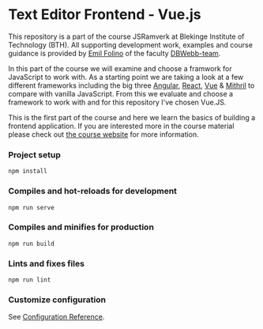 # Text Editor Frontend - Vue.js

This repository is a part of the course JSRamverk at Blekinge Institute of Technology (BTH).
All supporting development work, examples and course guidance is provided by [Emil Folino](https://github.com/emilfolino?utf8=%E2%9C%93&tab=repositories&q=me-&type=&language=) of the faculty [DBWebb-team](https://dbwebb.se/).  

In this part of the course we will examine and choose a framwork for JavaScript to work with.
As a starting point we are taking a look at a few different frameworks including the big three [Angular](https://angular.io/), [React](https://reactjs.org/), [Vue](https://vuejs.org/) & [Mithril](https://mithril.js.org/) to compare with vanilla JavaScript.
From this we evaluate and choose a framework to work with and for this repository I've chosen Vue.JS.  

This is the first part of the course and here we learn the basics of building a frontend application.
If you are interested more in the course material please check out [the course website](https://jsramverk.se/frontend) for more information.  



### Project setup
```
npm install
```

### Compiles and hot-reloads for development
```
npm run serve
```

### Compiles and minifies for production
```
npm run build
```

### Lints and fixes files
```
npm run lint
```

### Customize configuration
See [Configuration Reference](https://cli.vuejs.org/config/).
